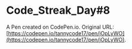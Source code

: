# Code_Streak_Day#8

A Pen created on CodePen.io. Original URL: [https://codepen.io/tannycode17/pen/jOpLyWO](https://codepen.io/tannycode17/pen/jOpLyWO).

